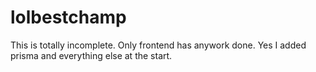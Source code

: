 # lolbestchamp

This is totally incomplete.  Only frontend has anywork done.  Yes I added prisma and everything else at the start.
